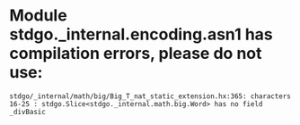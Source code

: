 # Module stdgo._internal.encoding.asn1 has compilation errors, please do not use:
```
stdgo/_internal/math/big/Big_T_nat_static_extension.hx:365: characters 16-25 : stdgo.Slice<stdgo._internal.math.big.Word> has no field _divBasic

```

